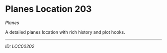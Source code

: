 # Planes Location 203

*Planes*

A detailed planes location with rich history and plot hooks.

---
*ID: LOC00202*